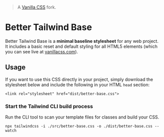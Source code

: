 > A [Vanilla CSS](https://git.sr.ht/~bt/vanilla-css) fork.

# Better Tailwind Base

Better Tailwind Base is a <b>minimal baseline stylesheet</b> for any web project. It includes a basic reset and default styling for all HTML5 elements (which you can see live at <a href="https://vanillacss.com">vanillacss.com</a>).

## Usage

If you want to use this CSS directly in your project, simply download the stylesheet below and include the following in your HTML `head` section:

```
<link rel="stylesheet" href="dist/better-base.css">
```

### Start the Tailwind CLI build process

Run the CLI tool to scan your template files for classes and build your CSS.

```
npx tailwindcss -i ./src/better-base.css -o ./dist/better-base.css --watch
```
